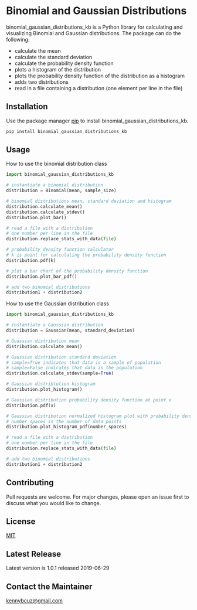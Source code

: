 
# Binomial and Gaussian Distributions

binomial_gaussian_distributions_kb is a Python library for calculating and visualizing Binomial and Gaussian distributions.  The package can do the following:
 * calculate the mean
 * calculate the standard deviation
 * calculate the probability density function
 * plots a histogram of the distribution
 * plots the probability density function of the distribution as a histogram
 * adds two distributions
 * read in a file containing a distribution (one element per line in the file)

## Installation

Use the package manager [pip](https://pip.pypa.io/en/stable/) to install binomial_gaussian_distributions_kb.

```bash
pip install binomial_gaussian_distributions_kb
```

## Usage

How to use the binomial distribution class

```python
import binomial_gaussian_distributions_kb

# instantiate a binomial distribution
distribution = Binomial(mean, sample_size)

# binomial distributions mean, standard deviation and histogram
distribution.calculate_mean()
distribution.calculate_stdev()
distribution.plot_bar()

# read a file with a distribution
# one number per line in the file
distribution.replace_stats_with_data(file)

# probability density function calculator
# k is point for calculating the probability density function
distribution.pdf(k)

# plot a bar chart of the probability density function
distribution.plot_bar_pdf()

# add two binomial distributions
distribution1 + distribution2

```
How to use the Gaussian distribution class

```python
import binomial_gaussian_distributions_kb

# instantiate a Gaussian distribution
distribution = Gaussian(mean, standard_deviation)

# Guassian distribution mean
distribution.calculate_mean()

# Gaussian distribution standard deviation
# sample=True indicates that data is a sample of population
# sample=False indicates that data is the population
distribution.calculate_stdev(sample=True)

# Gaussian distribtution histogram
distribution.plot_histogram()

# Gaussian distribution probability density function at point x
distribution.pdf(x)

# Gaussian distribution normalized histogram plot with probability density function on the same range
# number_spaces is the number of data points
distribution.plot_histogram_pdf(number_spaces)

# read a file with a distribution
# one number per line in the file
distribution.replace_stats_with_data(file)

# add two binomial distributions
distribution1 + distribution2
```


## Contributing
Pull requests are welcome. For major changes, please open an issue first to discuss what you would like to change.


## License
[MIT](https://choosealicense.com/licenses/mit/)

## Latest Release
Latest version is 1.0.1 released 2019-06-29

## Contact the Maintainer
kennybcuz@gmail.com